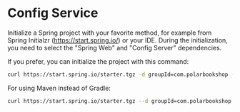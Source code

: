 # Config Service

Initialize a Spring project with your favorite method, for example from Spring Initialzr (https://start.spring.io/) or your IDE.
During the initialization, you need to select the "Spring Web" and "Config Server" dependencies.

If you prefer, you can initialize the project with this command:

```bash
curl https://start.spring.io/starter.tgz -d groupId=com.polarbookshop -d artifactId=config-service -d name=config-service -d packageName=com.polarbookshop.configservice -d dependencies=web,cloud-config-server -d javaVersion=11 -d type=gradle-project -o config-service.zip
```

For using Maven instead of Gradle:

```bash
curl https://start.spring.io/starter.tgz --d groupId=com.polarbookshop -d artifactId=config-service -d name=config-service -d packageName=com.polarbookshop.configservice -d dependencies=web,cloud-config-server -d javaVersion=11 -o config-service.zip
```
